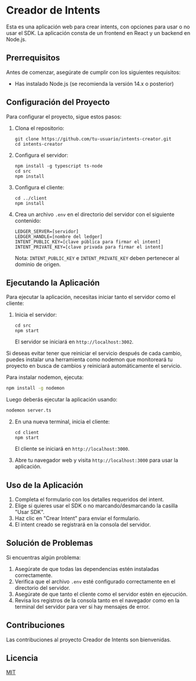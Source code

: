 # Creador de Intents

Esta es una aplicación web para crear intents, con opciones para usar o no usar el SDK. La aplicación consta de un frontend en React y un backend en Node.js.

## Prerrequisitos

Antes de comenzar, asegúrate de cumplir con los siguientes requisitos:

* Has instalado Node.js (se recomienda la versión 14.x o posterior)

## Configuración del Proyecto

Para configurar el proyecto, sigue estos pasos:

1. Clona el repositorio:
   ```
   git clone https://github.com/tu-usuario/intents-creator.git
   cd intents-creator
   ```

2. Configura el servidor:
   ```
   npm install -g typescript ts-node
   cd src
   npm install
   ```

3. Configura el cliente:
   ```
   cd ../client
   npm install
   ```

4. Crea un archivo `.env` en el directorio del servidor con el siguiente contenido:
   ```
   LEDGER_SERVER=[servidor]
   LEDGER_HANDLE=[nombre del ledger]
   INTENT_PUBLIC_KEY=[clave pública para firmar el intent]
   INTENT_PRIVATE_KEY=[clave privada para firmar el intent]
   ```
   Nota: `INTENT_PUBLIC_KEY` e `INTENT_PRIVATE_KEY` deben pertenecer al dominio de origen.

## Ejecutando la Aplicación

Para ejecutar la aplicación, necesitas iniciar tanto el servidor como el cliente:

1. Inicia el servidor:
   ```
   cd src
   npm start
   ```
   El servidor se iniciará en `http://localhost:3002`.

Si deseas evitar tener que reiniciar el servicio después de cada cambio, puedes instalar una herramienta como nodemon que monitoreará tu proyecto en busca de cambios y reiniciará automáticamente el servicio.

Para instalar nodemon, ejecuta:

```bash
npm install -g nodemon
```

Luego deberás ejecutar la aplicación usando:

```bash
nodemon server.ts
```

2. En una nueva terminal, inicia el cliente:
   ```
   cd client
   npm start
   ```
   El cliente se iniciará en `http://localhost:3000`.

3. Abre tu navegador web y visita `http://localhost:3000` para usar la aplicación.

## Uso de la Aplicación

1. Completa el formulario con los detalles requeridos del intent.
2. Elige si quieres usar el SDK o no marcando/desmarcando la casilla "Usar SDK".
3. Haz clic en "Crear Intent" para enviar el formulario.
4. El intent creado se registrará en la consola del servidor.

## Solución de Problemas

Si encuentras algún problema:

1. Asegúrate de que todas las dependencias estén instaladas correctamente.
2. Verifica que el archivo `.env` esté configurado correctamente en el directorio del servidor.
3. Asegúrate de que tanto el cliente como el servidor estén en ejecución.
4. Revisa los registros de la consola tanto en el navegador como en la terminal del servidor para ver si hay mensajes de error.

## Contribuciones

Las contribuciones al proyecto Creador de Intents son bienvenidas.

## Licencia

[MIT](https://choosealicense.com/licenses/mit/)
